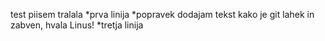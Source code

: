 test piisem tralala
*prva linija
*popravek
dodajam tekst kako je git lahek in zabven, hvala Linus!
*tretja linija
